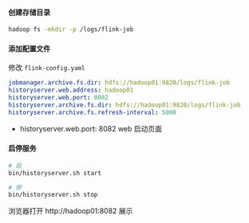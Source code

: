 #### 创建存储目录

```sh
hadoop fs -mkdir -p /logs/flink-job
```

#### 添加配置文件

修改 `flink-config.yaml`

```yaml
jobmanager.archive.fs.dir: hdfs://hadoop01:9820/logs/flink-job
historyserver.web.address: hadoop01
historyserver.web.port: 8082
historyserver.archive.fs.dir: hdfs://hadoop01:9820/logs/flink-job
historyserver.archive.fs.refresh-interval: 5000
```

+ historyserver.web.port: 8082  web 启动页面

#### 启停服务

```sh
# 启
bin/historyserver.sh start

# 停 
bin/historyserver.sh stop
```

浏览器打开 http://hadoop01:8082 展示

